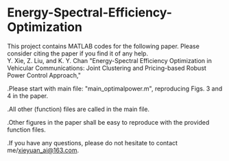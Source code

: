 # Energy-Spectral-Efficiency-Optimization
This project contains MATLAB codes for the following paper. Please consider citing the paper if you find it of any help.  
Y. Xie, Z. Liu, and  K. Y. Chan "Energy-Spectral Efficiency Optimization in Vehicular Communications: Joint Clustering and Pricing-based Robust Power Control Approach," 

.Please start with main file: "main_optimalpower.m", reproducing Figs. 3 and 4 in the paper.

.All other (function) files are called in the main file.

.Other figures in the paper shall be easy to reproduce with the provided function files.

.If you have any questions, please do not hesitate to contact me/xieyuan_ai@163.com.
